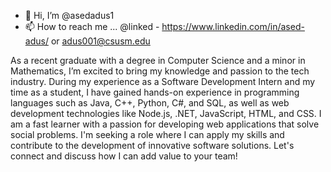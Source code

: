 - 👋 Hi, I’m @asedadus1
- 📫 How to reach me ... @linked - https://www.linkedin.com/in/ased-adus/ or adus001@csusm.edu

As a recent graduate with a degree in Computer Science and a minor in Mathematics, I’m excited to bring my knowledge and passion to the tech industry. During my experience as a Software Development Intern and my time as a student, I have gained hands-on experience in programming languages such as Java, C++, Python, C#, and SQL, as well as web development technologies like Node.js, .NET, JavaScript, HTML, and CSS. I am a fast learner with a passion for developing web applications that solve social problems. I'm seeking a role where I can apply my skills and contribute to the development of innovative software solutions. Let's connect and discuss how I can add value to your team!
<!---
asedadus1/asedadus1 is a ✨ special ✨ repository because its `README.md` (this file) appears on your GitHub profile.
You can click the Preview link to take a look at your changes.
--->
